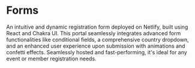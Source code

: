 # Forms
 An intuitive and dynamic registration form deployed on Netlify, built using React and Chakra UI. This portal seamlessly integrates advanced form functionalities like conditional fields, a comprehensive country dropdown, and an enhanced user experience upon submission with animations and confetti effects. Seamlessly hosted and fast-performing, it's ideal for any event or member registration needs.
